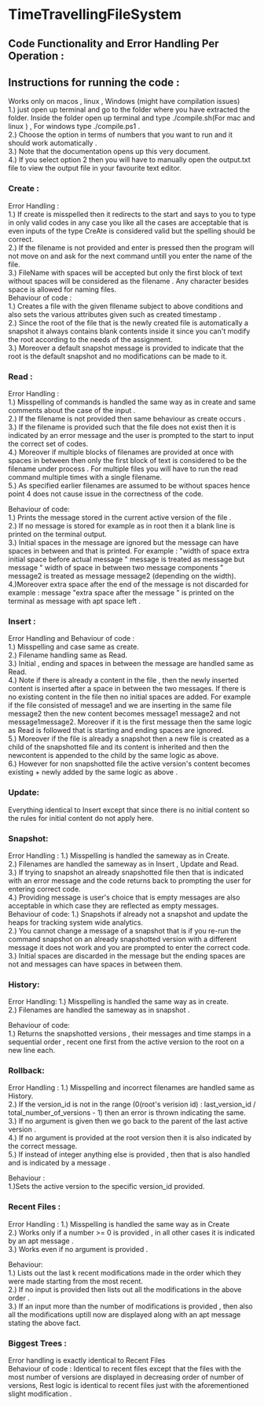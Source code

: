 # TimeTravellingFileSystem <br>  
## Code Functionality and Error Handling Per Operation :  <br>  

## Instructions for running the code : <br>
Works only on macos , linux , Windows (might have compilation issues) <br>
1.) just open up terminal and go to the folder where you have extracted the folder. Inside the folder open up terminal and type ./compile.sh(For mac and linux ) , For windows type ./compile.ps1 . <br>
2.) Choose the option in terms of numbers that you want to run  and it should work automatically . <br>
3.) Note that the documentation opens up this very document. <br>
4.) If you select option 2 then you will have to manually open the output.txt file to view the output file in your favourite text editor. <br>



### Create  :   <br>
Error Handling :  <br>
1.) If create is misspelled then it redirects to the start and says to you to type in only valid codes in any case you like all the cases are acceptable that is even inputs of the type CreAte is considered valid but the spelling should be correct.<br>
2.) If the filename is not provided and enter is pressed then the program will not move on and ask for the next command untill you enter the name of the file. <br>
3.) FileName with spaces will be accepted but only the first block of text without spaces will be considered as the filename . Any character besides space is allowed for naming files.<br>
Behaviour of code : <br>
1.) Creates a file with the given fllename subject to above conditions and also sets the various attributes given such as created timestamp . <br>
2.) Since the root of the file that is the newly created file is automatically a snapshot it always contains blank contents inside it since you can't modify the root according to the needs of the assignment. <br>
3.) Moreover a default snapshot message is provided to indicate that the root is the default snapshot and no modifications can be made to it.<br>

### Read : <br>
Error Handling : <br>
1.) Misspelling of commands is handled the same way as in create and same comments about the case of the input .<br>
2.) If the filename is not provided  then same behaviour as create occurs .<br>
3.) If the filename is provided such that the file does not exist then it is indicated by an error message and the user is prompted to the start to input the correct set of codes. <br>
4.) Moreover if multiple blocks of filenames are provided at once with spaces in between then only the first block of text is considered to be the filename under process . For multiple files you will have to run the read command multiple times with a single filename.<br>
5.) As specified earlier filenames are assumed to be without spaces hence point 4 does not cause issue in the correctness of the code.<br>

Behaviour of code: <br>
1.) Prints the message stored in the current active version of the file .<br>
2.) If no message is stored for example as in root then it a blank line is printed on the terminal output. <br>
3.) Initial spaces in the message are ignored but the message can have spaces in between and that is printed. For example : 
"width of space extra initial space before actual message  "  message is treated as message but message " width of space in between two message components " message2 is treated as message                   message2 (depending on the width). <br>
4.)Moreover extra space after the end of the message is not discarded for example : message "extra space after the message " is printed on the terminal as message with apt space left . <br>

### Insert : <br>
Error Handling and Behaviour of code :<br>
1.) Misspelling and case same as create. <br>
2.) Filename handling same as Read. <br>
3.) Initial , ending and spaces in between the message are handled same as Read. <br>
4.) Note if there is already a content in the file , then the newly inserted content is inserted after a space in between the two messages. If there is no existing content in the file then no initial spaces are added. For example if the file consisted of message1 and we are inserting in the same file message2 then the new content becomes message1 message2 and not message1message2. Moreover if it is the first message then the same logic as Read is followed that is starting and ending spaces are ignored. <br>
5.) Moreover if the file is already a snapshot then a new file is created as a child of the snapshotted file and its content is inherited and then the newcontent is appended to the child by the same logic as above.<br>
6.) However for non snapshotted file the active version's content becomes existing + newly added by the same logic as above .<br>


### Update: <br>
Everything identical to Insert except that since there is  no initial content so the rules for initial content do not apply here.

### Snapshot:  <br>
Error Handling :
1.) Misspelling is handled the sameway as in Create. <br>
2.) Filenames are handled the sameway as in Insert , Update and Read. <br>
3.) If trying to snapshot an already snapshotted file then that is indicated with an error message and the code returns back to prompting the user for entering correct code.<br>
4.) Providing message is user's choice that is empty messages are also acceptable in which case they are reflected as empty messages. <br>
Behaviour of code:
1.) Snapshots if already not a snapshot and update the heaps for tracking system wide analytics.<br>
2.) You cannot change a message of a snapshot that is if you re-run the command snapshot on an already snapshotted version with a different message it does not work and you are prompted to enter the correct code.  <br>
3.) Initial spaces are discarded in the message but the ending spaces are not and messages can have spaces in between them.<br>

### History: <br>
Error Handling: 
1.) Misspelling is handled the same way as in create. <br>
2.) Filenames are handled the sameway as in snapshot . <br>

Behaviour of code:<br>
1.) Returns the snapshotted versions , their messages and time stamps in a sequential order , recent one first from the active version to the root on a new line each. <br>

### Rollback: <br>
Error Handling : 
1.) Misspelling and incorrect filenames are handled same as History. <br>
2.) If the version_id is not in the range (0(root's verision id) : last_version_id / total_number_of_versions - 1) then an error is thrown indicating the same. <br>
3.) If no argument is given then we go back to the parent of the last active version . <br>
4.) If no argument is provided at the root version then it is also indicated by the correct message. <br>
5.) If instead of integer anything else is provided , then that is also handled and is indicated by a message .<br>

Behaviour :<br>
1.)Sets the active version to the specific version_id provided.


### Recent Files : <br>
Error Handling : 
1.) Misspelling is handled the same way as in Create <br>
2.) Works only if a number >= 0 is provided , in all other cases it is indicated by an apt message . <br>
3.) Works even if no argument is provided . <br>

Behaviour: <br>
1.) Lists out the last k recent modifications made in the order which they were made starting from the most recent.<br>
2.) If no input is provided then lists out all the modifications in the above order . <br>
3.) If an input more than the number of modifications is provided , then also all the modifications uptill now are displayed along with an apt message stating the above fact. <br>



### Biggest Trees : <br>
Error handling is exactly identical to Recent Files <br>
Behaviour of code : 
Identical to recent files except that the files with the most number of versions are displayed in decreasing order of number of versions, Rest logic is identical to recent files just with the aforementioned slight modification . <br>

